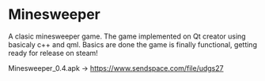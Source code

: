 # Minesweeper
A clasic minesweeper game.
The game implemented on Qt creator using basicaly c++ and qml.
Basics are done the game is finally functional, getting ready for release on steam!


Minesweeper_0.4.apk -> https://www.sendspace.com/file/udgs27
